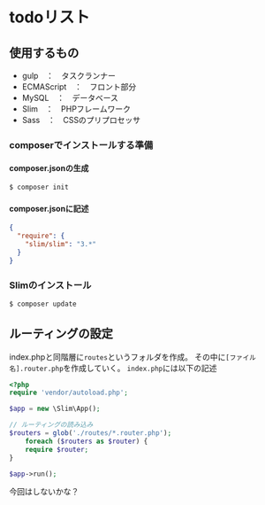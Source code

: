 # todoリスト

## 使用するもの
- gulp　：　タスクランナー
- ECMAScript　：　フロント部分
- MySQL　：　データベース
- Slim　：　PHPフレームワーク
- Sass　：　CSSのプリプロセッサ


### composerでインストールする準備
#### composer.jsonの生成
```bash
$ composer init
```
#### composer.jsonに記述
```json
{
  "require": {
    "slim/slim": "3.*"
  }
}
```
### Slimのインストール
```bash
$ composer update
```

## ルーティングの設定
index.phpと同階層に`routes`というフォルダを作成。
その中に`[ファイル名].router.php`を作成していく。
`index.php`には以下の記述
```php
<?php
require 'vendor/autoload.php';

$app = new \Slim\App();

// ルーティングの読み込み
$routers = glob('./routes/*.router.php');
    foreach ($routers as $router) {
    require $router;
}

$app->run();
```
今回はしないかな？
